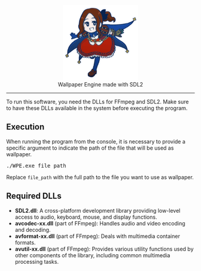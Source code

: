<div align="center">
  <img width=200 height=200 src="assets/davinci.png" />
  <br />
  Wallpaper Engine made with SDL2
  <hr />
</div>
<p>To run this software, you need the DLLs for FFmpeg and SDL2. Make sure to have these DLLs available in the system before executing the program.</p>

<h2>Execution</h2>

<p>When running the program from the console, it is necessary to provide a specific argument to indicate the path of the file that will be used as wallpaper.</p>

<pre>./WPE.exe file_path</pre>

<p>Replace <code>file_path</code> with the full path to the file you want to use as wallpaper.</p>

<h2>Required DLLs</h2>

<ul>
  <li><b>SDL2.dll</b>: A cross-platform development library providing low-level access to audio, keyboard, mouse, and display functions.</li>
  <li><b>avcodec-xx.dll</b> (part of FFmpeg): Handles audio and video encoding and decoding.</li>
  <li><b>avformat-xx.dll</b> (part of FFmpeg): Deals with multimedia container formats.</li>
  <li><b>avutil-xx.dll</b> (part of FFmpeg): Provides various utility functions used by other components of the library, including common multimedia processing tasks.</li>
</ul>